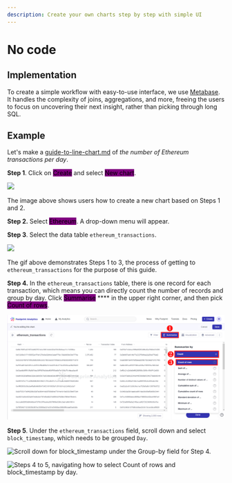 ```yaml
---
description: Create your own charts step by step with simple UI
---
```


# No code

## Implementation

To create a simple workflow with easy-to-use interface, we use [Metabase](https://www.metabase.com/). It handles the complexity of joins, aggregations, and more, freeing the users to focus on uncovering their next insight, rather than picking through long SQL.

## Example

Let's make a [guide-to-line-chart.md](visualization/guide-to-line-chart.md "mention") of _the number of Ethereum transactions per day_.

**Step 1**. Click on <mark style="background-color:purple;">Create</mark> and select <mark style="background-color:purple;">New chart</mark>.

![](../../.gitbook/assets/11)

The image above shows users how to create a new chart based on Steps 1 and 2.

**Step 2.** Select <mark style="background-color:purple;">Ethereum</mark>. A drop-down menu will appear.

**Step 3**. Select the data table `ethereum_transactions`.

![](<../../.gitbook/assets/13 (1)>)

The gif above demonstrates Steps 1 to 3, the process of getting to `ethereum_transactions` for the purpose of this guide.

**Step 4.** In the `ethereum_transactions` table, there is one record for each transaction, which means you can directly count the number of records and group by day. Click <mark style="background-color:purple;">Summarise</mark> \*\*\*\* in the upper right corner, and then pick <mark style="background-color:purple;">Count of rows</mark>.

![How to summarize by count of rows according to Steps 1 to 3.](<../../.gitbook/assets/14 (3)>)

**Step 5**. Under the `ethereum_transactions` field, scroll down and select `block_timestamp`, which needs to be grouped `Day`.

![Scroll down for block\_timestamp under the Group-by field for Step 4.](../../.gitbook/assets/15)

![Steps 4 to 5, navigating how to select Count of rows and block\_timestamp by day.](<../../.gitbook/assets/17 (2)>)
